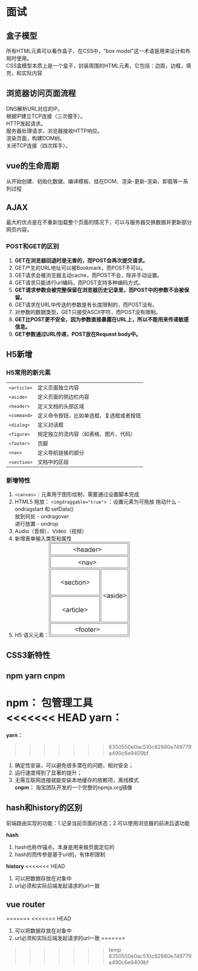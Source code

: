 # 面试
## 盒子模型
所有HTML元素可以看作盒子，在CSS中，"box model"这一术语是用来设计和布局时使用。  
CSS盒模型本质上是一个盒子，封装周围的HTML元素，它包括：边距，边框，填充，和实际内容

## 浏览器访问页面流程
DNS解析URL对应的IP。  
根据IP建立TCP连接（三次握手）。  
HTTP发起请求。  
服务器处理请求，浏览器接收HTTP响应。  
渲染页面，构建DOM树。  
关闭TCP连接（四次挥手）。

## vue的生命周期
从开始创建、初始化数据、编译模板、挂在DOM、渲染-更新-渲染、卸载等一系列过程

## AJAX
最大的优点是在不重新加载整个页面的情况下，可以与服务器交换数据并更新部分网页内容。
### POST和GET的区别
1. **GET在浏览器回退时是无害的，而POST会再次提交请求。**
2. GET产生的URL地址可以被Bookmark，而POST不可以。
3. GET请求会被浏览器主动cache，而POST不会，除非手动设置。
4. GET请求只能进行url编码，而POST支持多种编码方式。
5. **GET请求参数会被完整保留在浏览器历史记录里，而POST中的参数不会被保留。**
6. GET请求在URL中传送的参数是有长度限制的，而POST没有。
7. 对参数的数据类型，GET只接受ASCII字符，而POST没有限制。
8. **GET比POST更不安全，因为参数直接暴露在URL上，所以不能用来传递敏感信息。**
9. **GET参数通过URL传递，POST放在Request body中。**


## H5新增
### H5常用的新元素
|  |  |
|  :----  | :----  |
| `<article>` | 定义页面独立内容 |
| `<aside>` | 定义页面的侧边栏内容 |
| `<header>` | 定义文档的头部区域 |
| `<command>` | 定义命令按钮，比如单选框、复选框或者按钮 |
| `<dialog>` | 定义对话框 |
| `<figure>` | 规定独立的流内容（如表格、图片、代码） |
| `<footer>` | 页脚 |
| `<nav>` | 定义导航链接的部分 |
| `<section>` | 文档中的区段 |
### 新增特性
1. `<canvas>`：元素用于图形绘制，需要通过设置脚本完成
2. HTML5 拖放：
`<imgdraggable="true">` ：设置元素为可拖放
拖动什么 - ondragstart 和 setData()  
放到何处 - ondragover  
进行放置 - ondrop  
3. Audio（音频）、Video（视频）
4. 新增表单输入类型和属性
5. H5 语义元素：<img src="images/H5页面结构.png">

## CSS3新特性

## npm yarn cnpm
**npm：** 包管理工具  
<<<<<<< HEAD
**yarn：**  
=======
**yarn：**
>>>>>>> 6350550e0ac510c82980e749779a490c6e9409bf
1. 确定性安装，可以避免很多潜在的问题，相对安全；
2. 运行速度得到了显著的提升；
3. 无需互联网连接就能安装本地缓存的依赖项，离线模式  
**cnpm：** 淘宝团队开发的一个完整的npmjs.org镜像

## hash和history的区别
前端路由实现的功能：1.记录当前页面的状态；2.可以使用浏览器的前进后退功能

**hash**
1. hash也称作锚点，本身是用来做页面定位的
2. hash的而传参是基于url的，有体积限制

**history**
<<<<<<< HEAD
1. 可以把数据存放在对象中
2. url必须和实际后端发起请求的url一致

## vue router

=======
<<<<<<< HEAD
1. 可以把数据存放在对象中
2. url必须和实际后端发起请求的url一致
=======
>>>>>>> temp
>>>>>>> 6350550e0ac510c82980e749779a490c6e9409bf
